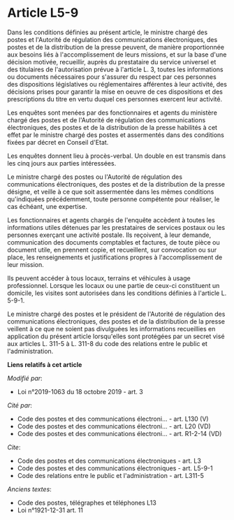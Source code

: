 # Article L5-9

Dans les conditions définies au présent article, le ministre chargé des postes et l'Autorité de régulation des communications
électroniques, des postes et de la distribution de la presse peuvent, de manière proportionnée aux besoins liés à
l'accomplissement de leurs missions, et sur la base d'une décision motivée, recueillir, auprès du prestataire du service
universel et des titulaires de l'autorisation prévue à l'article L. 3, toutes les informations ou documents nécessaires pour
s'assurer du respect par ces personnes des dispositions législatives ou réglementaires afférentes à leur activité, des
décisions prises pour garantir la mise en oeuvre de ces dispositions et des prescriptions du titre en vertu duquel ces
personnes exercent leur activité.

Les enquêtes sont menées par des fonctionnaires et agents du ministère chargé des postes et de l'Autorité de régulation des
communications électroniques, des postes et de la distribution de la presse habilités à cet effet par le ministre chargé des
postes et assermentés dans des conditions fixées par décret en Conseil d'Etat.

Les enquêtes donnent lieu à procès-verbal. Un double en est transmis dans les cinq jours aux parties intéressées.

Le ministre chargé des postes ou l'Autorité de régulation des communications électroniques, des postes et de la distribution
de la presse désigne, et veille à ce que soit assermentée dans les mêmes conditions qu'indiquées précédemment, toute personne
compétente pour réaliser, le cas échéant, une expertise.

Les fonctionnaires et agents chargés de l'enquête accèdent à toutes les informations utiles détenues par les prestataires de
services postaux ou les personnes exerçant une activité postale. Ils reçoivent, à leur demande, communication des documents
comptables et factures, de toute pièce ou document utile, en prennent copie, et recueillent, sur convocation ou sur place,
les renseignements et justifications propres à l'accomplissement de leur mission.

Ils peuvent accéder à tous locaux, terrains et véhicules à usage professionnel. Lorsque les locaux ou une partie de ceux-ci
constituent un domicile, les visites sont autorisées dans les conditions définies à l'article L. 5-9-1.

Le ministre chargé des postes et le président de l'Autorité de régulation des communications électroniques, des postes et de
la distribution de la presse veillent à ce que ne soient pas divulguées les informations recueillies en application du
présent article lorsqu'elles sont protégées par un secret visé aux articles L. 311-5 à L. 311-8 du code des relations entre
le public et l'administration.

**Liens relatifs à cet article**

_Modifié par_:

  - Loi n°2019-1063 du 18 octobre 2019 - art. 3

_Cité par_:

  - Code des postes et des communications électroni... - art. L130 (V)
  - Code des postes et des communications électroni... - art. L20 (VD)
  - Code des postes et des communications électroni... - art. R1-2-14 (VD)

_Cite_:

  - Code des postes et des communications électroniques - art. L3
  - Code des postes et des communications électroniques - art. L5-9-1
  - Code des relations entre le public et l'administration - art. L311-5

_Anciens textes_:

  - Code des postes, télégraphes et téléphones L13
  - Loi n°1921-12-31 art. 11
